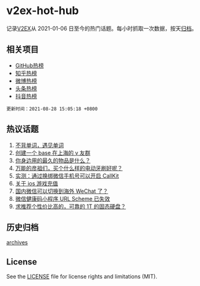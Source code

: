# v2ex-hot-hub

 记录[V2EX](https://www.v2ex.com/)从 2021-01-06 日至今的热门话题。每小时抓取一次数据，按天[归档](archives)。
 
 ## 相关项目

- [GitHub热榜](https://github.com/lonnyzhang423/github-hot-hub)
- [知乎热榜](https://github.com/lonnyzhang423/zhihu-hot-hub)
- [微博热榜](https://github.com/lonnyzhang423/weibo-hot-hub)
- [头条热榜](https://github.com/lonnyzhang423/toutiao-hot-hub)
- [抖音热榜](https://github.com/lonnyzhang423/douyin-hot-hub)


 `更新时间：2021-08-28 15:05:18 +0800`

## 热议话题

1. [不背单词，遇见单词](https://www.v2ex.com/t/798373)
1. [创建一个 base 在上海的 v 友群](https://www.v2ex.com/t/798409)
1. [你身边用的最久的物品是什么？](https://www.v2ex.com/t/798486)
1. [万能的彦祖们，买个什么样的电动牙刷好呢？](https://www.v2ex.com/t/798459)
1. [实测：通过换绑微信手机号可以开启 CallKit](https://www.v2ex.com/t/798484)
1. [关于 ios 游戏充值](https://www.v2ex.com/t/798359)
1. [国内微信可以切换到海外 WeChat 了？](https://www.v2ex.com/t/798441)
1. [微信健康码小程序 URL Scheme 已失效](https://www.v2ex.com/t/798362)
1. [求推荐个性价比高的，可靠的 1T 的固态硬盘？](https://www.v2ex.com/t/798372)

## 历史归档

[archives](archives)

## License

See the [LICENSE](LICENSE) file for license rights and limitations (MIT).
